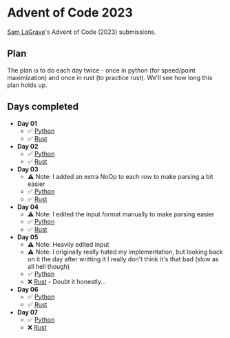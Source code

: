 # Advent of Code 2023

[Sam LaGrave](https://github.com/SLaGrave)'s Advent of Code (2023) submissions.

## Plan

The plan is to do each day twice - once in python (for speed/point maximization) and once in rust (to practice rust). We'll see how long this plan holds up.

## Days completed

- **Day 01**
  - :white_check_mark: [Python](./day01/python/)
  - :white_check_mark: [Rust](./day01/rust/)
- **Day 02**
  - :white_check_mark: [Python](./day02/python/)
  - :white_check_mark: [Rust](./day02/rust/)
- **Day 03**
  - ⚠️ Note: I added an extra NoOp to each row to make parsing a bit easier
  - :white_check_mark: [Python](./day03/python/)
  - :white_check_mark: [Rust](./day03/rust/)
- **Day 04**
  - ⚠️ Note: I edited the input format manually to make parsing easier
  - :white_check_mark: [Python](./day04/python/)
  - :white_check_mark: [Rust](./day04/rust/)
- **Day 05**
  - ⚠️ Note: Heavily edited input
  - ⚠️ Note: I originally really hated my implementation, but looking back on it the day after writting it I really don't think it's that bad (slow as all hell though)
  - :white_check_mark: [Python](./day05/python/)
  - :x: [Rust](./day05/rust/) - Doubt it honestly...
- **Day 06**
  - :white_check_mark: [Python](./day06/python/)
  - :white_check_mark: [Rust](./day06/rust/)
- **Day 07**
  - :white_check_mark: [Python](./day07/python/)
  - :x: [Rust](./day07/rust/)
